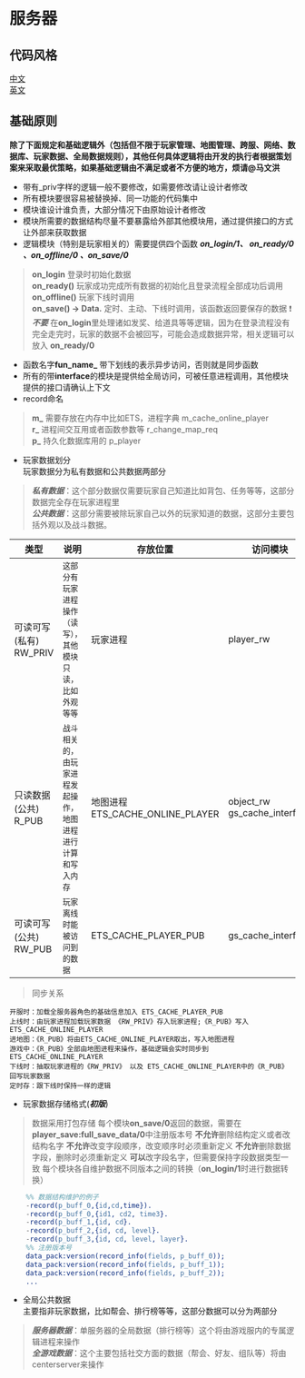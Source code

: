 ﻿
# **服务器**

## 代码风格

[中文](https://github.com/feng19/erlang_guidelines)  
[英文](https://github.com/inaka/erlang_guidelines)

## 基础原则

**除了下面规定和基础逻辑外（包括但不限于玩家管理、地图管理、跨服、网络、数据库、玩家数据、全局数据规则），其他任何具体逻辑将由开发的执行者根据策划案来采取最优策略，如果基础逻辑由不满足或者不方便的地方，烦请@马文洪**

-   带有_priv字样的逻辑一般不要修改，如需要修改请让设计者修改
-   所有模块要很容易被替换掉、同一功能的代码集中
-   模块谁设计谁负责，大部分情况下由原始设计者修改
-   模块所需要的数据结构尽量不要暴露给外部其他模块用，通过提供接口的方式让外部来获取数据
-   逻辑模块（特别是玩家相关的）需要提供四个函数 ***on_login/1、 on_ready/0 、on_offline/0 、on_save/0***
> **on_login** 登录时初始化数据  
> **on_ready()** 玩家成功完成所有数据的初始化且登录流程全部成功后调用  
> **on_offline()** 玩家下线时调用  
> **on_save() -> Data.** 定时、主动、下线时调用，该函数返回要保存的数据
> :exclamation: ***不要*** 在**on_login**里处理诸如发奖、给道具等等逻辑，因为在登录流程没有完全走完时，玩家的数据不会被回写，可能会造成数据异常，相关逻辑可以放入 **on_ready/0**
-   函数名字**fun_name_** 带下划线的表示异步访问，否则就是同步函数
-   所有的带**interface**的模块是提供给全局访问，可被任意进程调用，其他模块提供的接口请确认上下文
-   record命名
> **m_** 需要存放在内存中比如ETS，进程字典 m_cache_online_player  
> **r_** 进程间交互用或者函数参数等 r_change_map_req  
> **p_** 持久化数据库用的 p_player

-   玩家数据划分  
    玩家数据分为私有数据和公共数据两部分

> _**私有数据**_：这个部分数据仅需要玩家自己知道比如背包、任务等等，这部分数据完全存在玩家进程里  
> _**公共数据**_：这部分需要被除玩家自己以外的玩家知道的数据，这部分主要包括外观以及战斗数据。
> 
|   类型          |说明                          |存放位置                         |访问模块                         |
|----------------|-------------------------------|-----------------------------|-----------------------------|
|可读可写(私有) RW_PRIV|`这部分有玩家进程操作（读写），其他模块只读，比如外观等等`            |玩家进程            |player_rw |
|只读数据(公共) R_PUB          |`战斗相关的，由玩家进程发起操作，地图进程进行计算和写入内存`            |地图进程 ETS_CACHE_ONLINE_PLAYER            | object_rw gs_cache_interface |
|可读可写(公共) RW_PUB          |`玩家离线时能被访问到的数据`|ETS_CACHE_PLAYER_PUB|gs_cache_interface|


> 同步关系

```
开服时：加载全服务器角色的基础信息加入 ETS_CACHE_PLAYER_PUB
上线时：由玩家进程加载玩家数据 《RW_PRIV》存入玩家进程;《R_PUB》写入ETS_CACHE_ONLINE_PLAYER 
进地图：《R_PUB》将由ETS_CACHE_ONLINE_PLAYER取出，写入地图进程
游戏中：《R_PUB》全部由地图进程来操作，基础逻辑会实时同步到ETS_CACHE_ONLINE_PLAYER
下线时：抽取玩家进程的《RW_PRIV》 以及 ETS_CACHE_ONLINE_PLAYER中的《R_PUB》 回写玩家数据
定时存：跟下线时保持一样的逻辑

```

- 玩家数据存储格式(***初版***)
> 数据采用打包存储
> 每个模块**on_save/0**返回的数据，需要在**player_save:full_save_data/0**中注册版本号
> **不允许**删除结构定义或者改结构名字
> **不允许**改变字段顺序，改变顺序时必须重新定义
> **不允许**删除数据字段，删除时必须重新定义
> **可以**改字段名字，但需要保持字段数据类型一致
> 每个模块各自维护数据不同版本之间的转换（**on_login/1**时进行数据转换）
```erlang
	%% 数据结构维护的例子
	-record(p_buff_0,{id,cd,time}).
	-record(p_buff_0,{id1, cd2, time3}.
	-record(p_buff_1,{id, cd}.
	-record(p_buff_2,{id, cd, level}.
	-record(p_buff_3,{id, cd, level, layer}.
	%% 注册版本号
	data_pack:version(record_info(fields, p_buff_0));
	data_pack:version(record_info(fields, p_buff_1));
	data_pack:version(record_info(fields, p_buff_2));
	...
```
> 


-   全局公共数据  
    主要指非玩家数据，比如帮会、排行榜等等，这部分数据可以分为两部分

> _**服务器数据**_：单服务器的全局数据（排行榜等）这个将由游戏服内的专属逻辑进程来操作  
> _**全游戏数据**_：这个主要包括社交方面的数据（帮会、好友、组队等）将由centerserver来操作  


